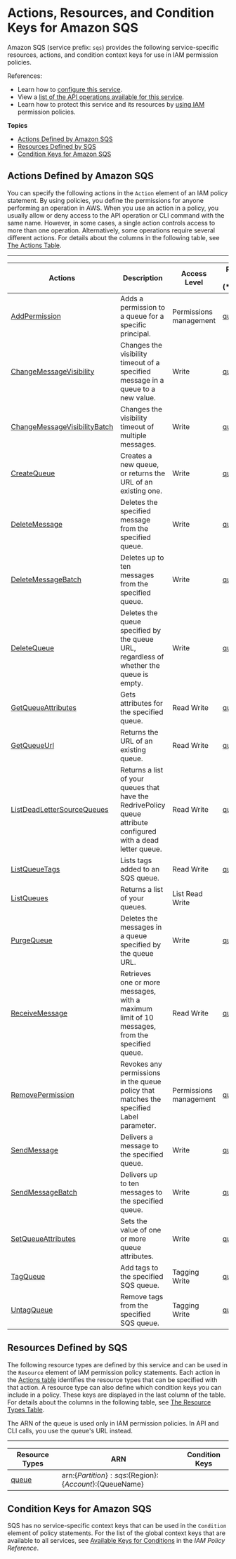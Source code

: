 # Actions, Resources, and Condition Keys for Amazon SQS<a name="list_amazonsqs"></a>

Amazon SQS \(service prefix: `sqs`\) provides the following service\-specific resources, actions, and condition context keys for use in IAM permission policies\.

References:
+ Learn how to [configure this service](http://docs.aws.amazon.com/AWSSimpleQueueService/latest/SQSDeveloperGuide/)\.
+ View a [list of the API operations available for this service](http://docs.aws.amazon.com/AWSSimpleQueueService/latest/APIReference/)\.
+ Learn how to protect this service and its resources by [using IAM](http://docs.aws.amazon.com/AWSSimpleQueueService/latest/SQSDeveloperGuide/sqs-authentication-and-access-control.html) permission policies\.

**Topics**
+ [Actions Defined by Amazon SQS](#amazonsqs-actions-as-permissions)
+ [Resources Defined by SQS](#amazonsqs-resources-for-iam-policies)
+ [Condition Keys for Amazon SQS](#amazonsqs-policy-keys)

## Actions Defined by Amazon SQS<a name="amazonsqs-actions-as-permissions"></a>

You can specify the following actions in the `Action` element of an IAM policy statement\. By using policies, you define the permissions for anyone performing an operation in AWS\. When you use an action in a policy, you usually allow or deny access to the API operation or CLI command with the same name\. However, in some cases, a single action controls access to more than one operation\. Alternatively, some operations require several different actions\. For details about the columns in the following table, see [The Actions Table](reference_policies_actions-resources-contextkeys.md#actions_table)\.


****  

| Actions | Description | Access Level | Resource Types \(\*required\) | Condition Keys | Dependent Actions | 
| --- | --- | --- | --- | --- | --- | 
| [AddPermission](http://docs.aws.amazon.com/AWSSimpleQueueService/latest/APIReference/API_AddPermission.html) | Adds a permission to a queue for a specific principal\. | Permissions management  | [queue\*](#amazonsqs-queue)  |  |  | 
| [ChangeMessageVisibility](http://docs.aws.amazon.com/AWSSimpleQueueService/latest/APIReference/API_ChangeMessageVisibility.html) | Changes the visibility timeout of a specified message in a queue to a new value\. | Write  | [queue\*](#amazonsqs-queue)  |  |  | 
| [ChangeMessageVisibilityBatch](http://docs.aws.amazon.com/AWSSimpleQueueService/latest/APIReference/API_ChangeMessageVisibilityBatch.html) | Changes the visibility timeout of multiple messages\. | Write  | [queue\*](#amazonsqs-queue)  |  |  | 
| [CreateQueue](http://docs.aws.amazon.com/AWSSimpleQueueService/latest/APIReference/API_CreateQueue.html) | Creates a new queue, or returns the URL of an existing one\. | Write  | [queue\*](#amazonsqs-queue)  |  |  | 
| [DeleteMessage](http://docs.aws.amazon.com/AWSSimpleQueueService/latest/APIReference/API_DeleteMessage.html) | Deletes the specified message from the specified queue\. | Write  | [queue\*](#amazonsqs-queue)  |  |  | 
| [DeleteMessageBatch](http://docs.aws.amazon.com/AWSSimpleQueueService/latest/APIReference/API_DeleteMessageBatch.html) | Deletes up to ten messages from the specified queue\. | Write  | [queue\*](#amazonsqs-queue)  |  |  | 
| [DeleteQueue](http://docs.aws.amazon.com/AWSSimpleQueueService/latest/APIReference/API_DeleteQueue.html) | Deletes the queue specified by the queue URL, regardless of whether the queue is empty\. | Write  | [queue\*](#amazonsqs-queue)  |  |  | 
| [GetQueueAttributes](http://docs.aws.amazon.com/AWSSimpleQueueService/latest/APIReference/API_GetQueueAttributes.html) | Gets attributes for the specified queue\. | Read Write  | [queue\*](#amazonsqs-queue)  |  |  | 
| [GetQueueUrl](http://docs.aws.amazon.com/AWSSimpleQueueService/latest/APIReference/API_GetQueueUrl.html) | Returns the URL of an existing queue\. | Read Write  | [queue\*](#amazonsqs-queue)  |  |  | 
| [ListDeadLetterSourceQueues](http://docs.aws.amazon.com/AWSSimpleQueueService/latest/APIReference/API_ListDeadLetterSourceQueues.html) | Returns a list of your queues that have the RedrivePolicy queue attribute configured with a dead letter queue\. | Read Write  | [queue\*](#amazonsqs-queue)  |  |  | 
| [ListQueueTags](http://docs.aws.amazon.com/AWSSimpleQueueService/latest/APIReference/API_ListQueueTags.html) | Lists tags added to an SQS queue\. | Read Write  | [queue\*](#amazonsqs-queue)  |  |  | 
| [ListQueues](http://docs.aws.amazon.com/AWSSimpleQueueService/latest/APIReference/API_ListQueues.html) | Returns a list of your queues\. | List Read Write  |  |  |  | 
| [PurgeQueue](http://docs.aws.amazon.com/AWSSimpleQueueService/latest/APIReference/API_PurgeQueue.html) | Deletes the messages in a queue specified by the queue URL\. | Write  | [queue\*](#amazonsqs-queue)  |  |  | 
| [ReceiveMessage](http://docs.aws.amazon.com/AWSSimpleQueueService/latest/APIReference/API_ReceiveMessage.html) | Retrieves one or more messages, with a maximum limit of 10 messages, from the specified queue\. | Read Write  | [queue\*](#amazonsqs-queue)  |  |  | 
| [RemovePermission](http://docs.aws.amazon.com/AWSSimpleQueueService/latest/APIReference/API_RemovePermission.html) | Revokes any permissions in the queue policy that matches the specified Label parameter\. | Permissions management  | [queue\*](#amazonsqs-queue)  |  |  | 
| [SendMessage](http://docs.aws.amazon.com/AWSSimpleQueueService/latest/APIReference/API_SendMessage.html) | Delivers a message to the specified queue\. | Write  | [queue\*](#amazonsqs-queue)  |  |  | 
| [SendMessageBatch](http://docs.aws.amazon.com/AWSSimpleQueueService/latest/APIReference/API_SendMessageBatch.html) | Delivers up to ten messages to the specified queue\. | Write  | [queue\*](#amazonsqs-queue)  |  |  | 
| [SetQueueAttributes](http://docs.aws.amazon.com/AWSSimpleQueueService/latest/APIReference/API_SetQueueAttributes.html) | Sets the value of one or more queue attributes\. | Write  | [queue\*](#amazonsqs-queue)  |  |  | 
| [TagQueue](http://docs.aws.amazon.com/AWSSimpleQueueService/latest/APIReference/API_TagQueue.html) | Add tags to the specified SQS queue\. | Tagging Write  | [queue\*](#amazonsqs-queue)  |  |  | 
| [UntagQueue](http://docs.aws.amazon.com/AWSSimpleQueueService/latest/APIReference/API_UntagQueue.html) | Remove tags from the specified SQS queue\. | Tagging Write  | [queue\*](#amazonsqs-queue)  |  |  | 

## Resources Defined by SQS<a name="amazonsqs-resources-for-iam-policies"></a>

The following resource types are defined by this service and can be used in the `Resource` element of IAM permission policy statements\. Each action in the [Actions table](#amazonsqs-actions-as-permissions) identifies the resource types that can be specified with that action\. A resource type can also define which condition keys you can include in a policy\. These keys are displayed in the last column of the table\. For details about the columns in the following table, see [The Resource Types Table](reference_policies_actions-resources-contextkeys.md#resources_table)\.

The ARN of the queue is used only in IAM permission policies\. In API and CLI calls, you use the queue's URL instead\.


****  

| Resource Types | ARN | Condition Keys | 
| --- | --- | --- | 
| [queue](http://docs.aws.amazon.com/AWSSimpleQueueService/latest/SQSDeveloperGuide/sqs-how-it-works.html) | arn:$\{Partition\}:sqs:$\{Region\}:$\{Account\}:$\{QueueName\} |  | 

## Condition Keys for Amazon SQS<a name="amazonsqs-policy-keys"></a>

SQS has no service\-specific context keys that can be used in the `Condition` element of policy statements\. For the list of the global context keys that are available to all services, see [Available Keys for Conditions](http://docs.aws.amazon.com/IAM/latest/UserGuide/reference_policies_condition-keys.html#AvailableKeys) in the *IAM Policy Reference*\.